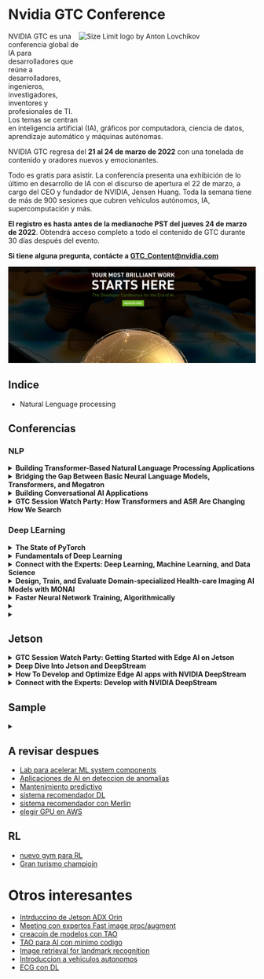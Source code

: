 # Nvidia GTC Conference 


<img src="https://www.profesionalreview.com/wp-content/uploads/2020/04/Nvidia-GTC-2020-tendra-lugar-el-14-de-mayo-con-presencia-de-Ampere.jpg" align="right"
     alt="Size Limit logo by Anton Lovchikov" width="360" height="178">

NVIDIA GTC es una conferencia global de IA para desarrolladores que reúne a desarrolladores, ingenieros, investigadores,
inventores y profesionales de TI. Los temas se centran en inteligencia artificial (IA), gráficos por computadora, 
ciencia de datos, aprendizaje automático y máquinas autónomas.

NVIDIA GTC regresa del **21 al 24 de marzo de 2022** con una tonelada de contenido y oradores nuevos y emocionantes.


Todo es gratis para asistir. La conferencia presenta una exhibición de lo último en desarrollo de IA con el 
discurso de apertura el 22 de marzo, a cargo del CEO y fundador de NVIDIA, Jensen Huang. Toda la semana tiene
de más de 900 sesiones que cubren vehículos autónomos, IA, supercomputación y más.

**El registro es hasta antes de la medianoche PST del jueves 24 de marzo de 2022**. Obtendrá acceso completo a todo el 
contenido de GTC durante 30 días después del evento. 



**Si tiene alguna pregunta, contácte a GTC_Content@nvidia.com**

<p align="center">
     <a href="https://reg.rainfocus.com/flow/nvidia/gtcspring2022/registration?ncid=pa-srch-goog-496312">
          <img src="./src/img2.png" alt="Size Limit CLI" width="1080">
     </a>
</p>

[cult]: https://www.nvidia.com/gtc/session-catalog/?tab.scheduledorondemand=1583520458947001NJiE#/

## Indice

* Natural Lenguage processing



## Conferencias

### NLP


<details><summary><b>Building Transformer-Based Natural Language Processing Applications</b></summary>

- **Abstract**:
    
    Aprenderá a utilizar modelos de NLP basados en Transformer para clasificación de texto, reconocimiento de entidades
nombradas (NER) y cómo analizar varias funciones, restricciones y características del modelo para determinar qué 
modelo es el más adecuado para un caso de uso particular en función de las métricas, la especificidad del dominio, 
y los recursos disponibles.
  
- [Link de acceso](https://www.nvidia.com/gtc/session-catalog/?ncid=em-even-599637&mkt_tok=MTU2LU9GTi03NDIAAAGDCQVhcx-WP4kU_zHRbnXQjM18hyk3_Q8Cx99DTRvxwXsjwYEb5NeL_ZXlnFlT41Qhh-2UwKbpFO7U8FIgHIJ8lgleZhO3EZzOYa7DkMeUBypMCIPQgw&tab.day=20220320&search.primarytopic=16246413645860062Bum&search.primarytopic=16246413645860432IyF&search.primarytopic=16246413645860482iUS&search.primarytopic=16246413645860132WWK&search.primarytopic=162464136458601222RK&search.primarytopic=16246413645860102sI4&search.primarytopic=1626470117021001aYK9&search.primarytopic=16246413645860202msC&search.primarytopic=16246413645860212MnD&search.primarytopic=16246413645860222JUI#/session/1642539479394001Ujuj)
- [Link de acceso](https://www.nvidia.com/gtc/session-catalog/?search=&tab.day=20220321#/session/1641595052951001RA8J)
- [Link de acceso](https://www.nvidia.com/gtc/session-catalog/?search=&tab.day=20220321#/session/16383079137440019GJ6)
</details>



<details><summary><b>Bridging the Gap Between Basic Neural Language Models, Transformers, and Megatron</b></summary>

- **Abstract**:

    The Transformer architecture has been instrumental in driving Deep Learning (DL) based Natural Language Processing (NLP) progress since its introduction in 2017. In particular, it cracked the problem of how to apply transfer learning to NLP. This enabled using vast amounts of publicly available textual data to pretrain models before applying them to domain specific problems. Over the past few years, models based on the Transformer architecture have scaled to ever larger problem sizes. Examples of such models are BERT, GPT-1/2/3, and NVIDIA's Megatron. Pretrained versions of these models are publicly available and can be used as-is to solve NLP tasks, or they can be further fine-tuned for the end application. Although the Transformer architecture has been around for almost five years, our impression is that it still seems mysterious to many developers. In this session we will address this by connecting the dots between basic neural language models and the Transformer architecture. We will also describe how NVIDIA’s Megatron implementation enables the Transformer to scale to a huge number of GPUs.

- [Link de acceso](https://www.nvidia.com/gtc/session-catalog/?search=&tab.day=20220321#/session/1638834529505001nmKV)
</details>


<details><summary><b>Building Conversational AI Applications</b></summary>

- **Abstract**:

    Learn how to quickly build and deploy production quality conversational AI applications with real-time transcription and natural language processing (NLP) capabilities.

- [Link de acceso](https://www.nvidia.com/gtc/session-catalog/?search=&tab.day=20220321#/session/1642539479948001UG6v)
</details>


<details><summary><b>GTC Session Watch Party: How Transformers and ASR Are Changing How We Search</b></summary>

- **Abstract**:

    Discover the possibilities of natural language processing for enterprise search systems using the unmatched abilities of Transformers models and NVIDIA infrastructure for semantic search and question answering. We'll deep dive into how Transformers using the power of the NVIDIA DGX A100 lead to more precise search results and answers. We'll also show how you can build and combine a semantic search and question-answering pipelines using open-source frameworks together with the NVIDIA deep learning software stack to reach a production-grade deployment system delivering state-of-the-art search results. Finally, we'll show how SOTA automatic speech recognition (ASR) models created with NVIDIA TAO can be deployed using NVIDIA Riva Triton Server to provide fast input to these search systems.


- [Link de acceso](https://www.nvidia.com/gtc/session-catalog/?search=&tab.day=20220325&search.primarytopic=1626470117021001aYK9#/session/1646729421352001lbH3)
</details>




### Deep LEarning

<details><summary><b>The State of PyTorch</b></summary>

- **Abstract**:

    The PyTorch community and ecosystem has seen immense growth in 2021, all thanks to our community of contributors. In this talk, Chris Gottbrath surveys who is building on PyTorch and shares a perspective on how the PyTorch team is using an intentional focus on improving usability to empower community collaborations. He will also review the key new features added to PyTorch and the core ecosystem libraries and frameworks in early 2022 and highlight how PyTorch is leveraging some of the most important developments in GPU accelerated computing to enable large scale training and production deployments across different industries.


- [Link de acceso](https://www.nvidia.com/gtc/session-catalog/?search=&tab.day=20220322#/session/16389025633190018bTO)
</details>

<details><summary><b>Fundamentals of Deep Learning</b></summary>

- **Abstract**:
    Discover how deep learning works through hands-on exercises in computer vision and natural language processing. You’ll train deep learning models from scratch, learning tools and tricks to achieve highly accurate results. You’ll also learn to leverage freely available, state-of-the-art pre-trained models to save time and get your deep learning application up and running quickly.
  
- [Link de acceso](https://www.nvidia.com/gtc/session-catalog/?search=&tab.day=20220320#/session/1641595051842001RZi5)
</details>


<details><summary><b>Connect with the Experts: Deep Learning, Machine Learning, and Data Science</b></summary>

- **Abstract**:

    We’re hosting an interactive session with NVIDIA experts so that you can get your toughest questions answered. Join us to attend one-to-one chats or group sessions to discuss your projects and challenges with our experts. Example topics include state-of-the-art algorithms and tools for computer vision, natural language processing, automatic speech recognition, text-to-speech, recommender systems, reinforcement learning, and more.

- [Link de acceso](https://www.nvidia.com/gtc/session-catalog/?search=&tab.day=20220322#/session/16433856909010015UsI)
</details>


<details><summary><b>Design, Train, and Evaluate Domain-specialized Health-care Imaging AI Models with MONAI</b></summary>

- **Abstract**:

    Learn about designing, training, and evaluating domain-specialized health-care imaging AI models using MONAI. Researchers and data scientists need a common foundation to perform training experiments and compare against the state of the art. MONAI provides domain-specific implementations to help kick-start development and research, including new features like self-supervised learning, Transformer-based Networks for Medical Imaging (UNETR), and DiNTS, a new neural architecture search method. We'll introduce MONAI Core and then dive deep into the more technical features of MONAI, with a hands-on walkthrough of Self-Supervised Learning, AutoML/DiNTS, and researcher best practices.

- [Link de acceso](https://www.nvidia.com/gtc/session-catalog/?search=&tab.day=20220322#/session/1639272007766001cMQD)
</details>


<details><summary><b>Faster Neural Network Training, Algorithmically</b></summary>

- **Abstract**:

    Training modern neural networks is time-consuming, expensive, and energy-intensive. As neural network architectures double in size every few months, it's difficult for researchers and businesses without immense budgets to keep up. I'll describe one approach for managing this challenge: changing the training algorithm itself. While many companies and researchers are focused on building hardware and systems to allow existing algorithms to run faster in a mathematically equivalent fashion, there's nothing sacred about this math. To the contrary, training neural networks is inherently approximate, relying on noisy data, convex optimizers in nonconvex regimes, and ad hoc tricks and hacks that seem to work well in practice for reasons that elude us. I'll explain how we've put this approach into practice at MosaicML, including the dozens of algorithmic changes we've studied (which are freely available open source), the science behind how these changes interact with each other (the composition problem), and how we evaluate whether these changes have been effective. I'll also detail several surprises we encountered and lessons we learned along the way. In the four months since we began this work in earnest, we've reduced the training times of standard computer vision models by 3-4x and standard language models by 2x on publicly available cloud instances, and we believe we're just scratching the surface. I'll close by laying out the road ahead for this agenda, and issue a call to action on several specific research problems that merit the attention of the research community.

- [Link de acceso](https://www.nvidia.com/gtc/session-catalog/?search=&tab.day=20220322#/session/1635975950144001iO6H)
</details>




<details><summary><b></b></summary>

- **Abstract**:

- [Link de acceso]()
</details>


<details><summary><b></b></summary>
- **Abstract**:

- [Link de acceso]()
</details>


## Jetson 

<details><summary><b>GTC Session Watch Party: Getting Started with Edge AI on Jetson</b></summary>

- **Abstract**:

    Interested in developing and deploying your own AI-powered applications to edge devices and autonomous robots? Join us for this session to get started with deep learning, computer vision, and conversational AI brought to the embedded NVIDIA Jetson platform. Learn how to train customized DNN models and deploy them into your own projects with real-time inferencing and minimal latency. Quickly take your designs into production using off-the-shelf solutions and pre-packaged systems. Following the presentation, we'll be taking live Q&A from the audience. We look forward to answering your questions!


- [Link de acceso](https://www.nvidia.com/gtc/session-catalog/?search=&tab.day=20220322#/session/1646726451959001caQe)
</details>

<details><summary><b>Deep Dive Into Jetson and DeepStream</b></summary>

- **Abstract**:

    Learn how NVIDIA DeepStream and Graph Composer make it easier than ever to create vision AI applications for NVIDIA Jetson. Using a low-code approach and visual programming, Graph Composer allows users to create real-time computer vision pipelines using DeepStream plug-ins and deploy them using containers—all without writing a single line of code. We'll take you through the process of developing, testing, and deploying a video AI application with Graph Composer. We'll cover how to work with extensions, how to leverage pre-trained models or use your own, best practices for development, and more. Come and learn how Graph Composer and DeepStream can help developers of all backgrounds harness the power of AI.


- [Link de acceso](https://www.nvidia.com/gtc/session-catalog/?search=&tab.day=20220321&search.primarytopic=162464136458601222RK#/session/1643325955833001jpd5)
</details>

<details><summary><b>How To Develop and Optimize Edge AI apps with NVIDIA DeepStream </b></summary>

- **Abstract**:

    Learn how the latest features of DeepStream are making it easier than ever to achieve real-time performance even for complex video AI applications. Deep-dive into a multi-sensor, multi-model design and learn how to work with the latest sensors, models, and trackers to reduce development time and maximize performance using AI at the edge.

- [Link de acceso](https://www.nvidia.com/gtc/session-catalog/?search=&tab.day=20220321&search.primarytopic=162464136458601222RK#/session/1638559072282001rcYZ)
</details>


<details><summary><b>Connect with the Experts: Develop with NVIDIA DeepStream</b></summary>

- **Abstract**:

    Check out the latest DeepStream features and learn best development practices when you use DeepStream. Engage with NVIDIA's DeepStream experts and the developer community.


- [Link de acceso](https://www.nvidia.com/gtc/session-catalog/?search=&tab.day=20220323&search.primarytopic=162464136458601222RK#/session/163854288272500127ii)
</details>


## Sample 

<details><summary><b></b></summary>

- **Abstract**:

- [Link de acceso]()
</details>





## A revisar despues

- [Lab para acelerar ML system components](https://www.nvidia.com/gtc/session-catalog/?search=&tab.day=20220323&search.primarytopic=16246413645860152cF1#/session/1639692289352001CUFS)
- [Aplicaciones de AI en deteccion de anomalias](https://www.nvidia.com/gtc/session-catalog/?search=&tab.day=20220321#/session/16383079139180019jq9)
- [Mantenimiento predictivo](https://www.nvidia.com/gtc/session-catalog/?search=&tab.day=20220321#/session/1641595053216001R96K)
- [sistema recomendador DL](https://www.nvidia.com/gtc/session-catalog/?search=&tab.day=20220322#/session/1638047853433001KoWn)
- [sistema recomendador con Merlin](https://www.nvidia.com/gtc/session-catalog/?search=&tab.day=20220322#/session/1634769053862001L2XY)
- [elegir GPU en AWS](https://www.nvidia.com/gtc/session-catalog/?search=&tab.day=20220322#/session/1642709374838001J0pj)

## RL

- [nuevo gym para RL](https://www.nvidia.com/gtc/session-catalog/?search=&tab.day=20220322#/session/1638331324610001KvlV)
- [Gran turismo champioin](https://www.nvidia.com/gtc/session-catalog/?search=&tab.day=20220322#/session/1639352867042001iDRi)

# Otros interesantes

- [Intrduccino de Jetson ADX Orin](https://www.nvidia.com/gtc/session-catalog/?search=&tab.day=20220322#/session/16388268966250016f1r)
- [Meeting con expertos Fast image proc/augment](https://www.nvidia.com/gtc/session-catalog/?search=&tab.day=20220323&search.primarytopic=16246413645860132WWK#/session/16376889511360018qsQ)
- [creacoin de modelos con TAO](https://www.nvidia.com/gtc/session-catalog/?search=&tab.day=20220322#/session/16467277381420014Yus)
- [TAO para AI con minimo codigo](https://www.nvidia.com/gtc/session-catalog/?search=&tab.day=20220321#/session/1638558655345001OWir)
- [Image retrieval for landmark recognition](https://www.nvidia.com/gtc/session-catalog/?search=&tab.day=20220321#/session/1642070974818001HAFA)
- [Introduccion a vehiculos autonomos](https://www.nvidia.com/gtc/session-catalog/?search=&tab.day=20220321#/session/1643244158271001WkUI)
- [ECG con DL](https://www.nvidia.com/gtc/session-catalog/?search=&tab.day=20220322#/session/1638778994886001TtkQ)


